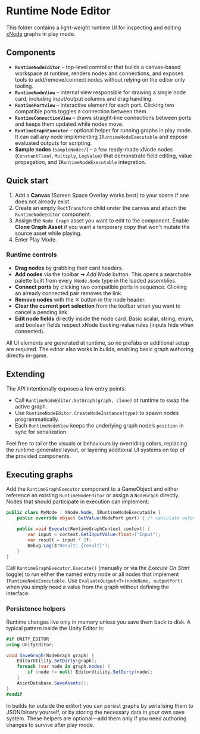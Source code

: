 # Runtime Node Editor

This folder contains a light-weight runtime UI for inspecting and editing [xNode](https://github.com/Siccity/xNode) graphs in play mode.

## Components

- **`RuntimeNodeEditor`** – top-level controller that builds a canvas-based workspace at runtime, renders nodes and connections, and exposes tools to add/remove/connect nodes without relying on the editor only tooling.
- **`RuntimeNodeView`** – internal view responsible for drawing a single node card, including input/output columns and drag handling.
- **`RuntimePortView`** – interactive element for each port. Clicking two compatible ports toggles a connection between them.
- **`RuntimeConnectionView`** – draws straight-line connections between ports and keeps them updated while nodes move.
- **`RuntimeGraphExecutor`** – optional helper for running graphs in play mode. It can call any node implementing `IRuntimeNodeExecutable` and expose evaluated outputs for scripting.
- **Sample nodes** (`SampleNodes/`) – a few ready-made xNode nodes (`ConstantFloat`, `Multiply`, `LogValue`) that demonstrate field editing, value propagation, and `IRuntimeNodeExecutable` integration.

## Quick start

1. Add a **Canvas** (Screen Space Overlay works best) to your scene if one does not already exist.
2. Create an empty `RectTransform` child under the canvas and attach the `RuntimeNodeEditor` component.
3. Assign the `Node Graph` asset you want to edit to the component. Enable **Clone Graph Asset** if you want a temporary copy that won't mutate the source asset while playing.
4. Enter Play Mode.

### Runtime controls

- **Drag nodes** by grabbing their card headers.
- **Add nodes** via the toolbar ➜ *Add Node* button. This opens a searchable palette built from every `XNode.Node` type in the loaded assemblies.
- **Connect ports** by clicking two compatible ports in sequence. Clicking an already connected pair removes the link.
- **Remove nodes** with the ✕ button in the node header.
- **Clear the current port selection** from the toolbar when you want to cancel a pending link.
- **Edit node fields** directly inside the node card. Basic scalar, string, enum, and boolean fields respect xNode backing-value rules (inputs hide when connected).

All UI elements are generated at runtime, so no prefabs or additional setup are required. The editor also works in builds, enabling basic graph authoring directly in-game.

## Extending

The API intentionally exposes a few entry points:

- Call `RuntimeNodeEditor.SetGraph(graph, clone)` at runtime to swap the active graph.
- Use `RuntimeNodeEditor.CreateNodeInstance(type)` to spawn nodes programmatically.
- Each `RuntimeNodeView` keeps the underlying graph node’s `position` in sync for serialization.

Feel free to tailor the visuals or behaviours by overriding colors, replacing the runtime-generated layout, or layering additional UI systems on top of the provided components.

## Executing graphs

Add the `RuntimeGraphExecutor` component to a GameObject and either reference an existing `RuntimeNodeEditor` or assign a `NodeGraph` directly. Nodes that should participate in execution can implement:

```csharp
public class MyNode : XNode.Node, IRuntimeNodeExecutable {
	public override object GetValue(NodePort port) { /* calculate output */ }

	public void Execute(RuntimeGraphContext context) {
		var input = context.GetInputValue<float>("Input");
		var result = input * 2f;
		Debug.Log($"Result: {result}");
	}
}
```

Call `RuntimeGraphExecutor.Execute()` (manually or via the *Execute On Start* toggle) to run either the named entry node or all nodes that implement `IRuntimeNodeExecutable`. Use `EvaluateOutput<T>(nodeName, outputPort)` when you simply need a value from the graph without defining the interface.

### Persistence helpers

Runtime changes live only in memory unless you save them back to disk. A typical pattern inside the Unity Editor is:

```csharp
#if UNITY_EDITOR
using UnityEditor;

void SaveGraph(NodeGraph graph) {
	EditorUtility.SetDirty(graph);
	foreach (var node in graph.nodes) {
		if (node != null) EditorUtility.SetDirty(node);
	}
	AssetDatabase.SaveAssets();
}
#endif
```

In builds (or outside the editor) you can persist graphs by serialising them to JSON/binary yourself, or by storing the necessary data in your own save system. These helpers are optional—add them only if you need authoring changes to survive after play mode.
